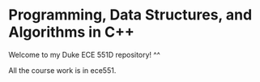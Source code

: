 # Programming, Data Structures, and Algorithms in C++

Welcome to my Duke ECE 551D repository! ^^

All the course work is in ece551.
